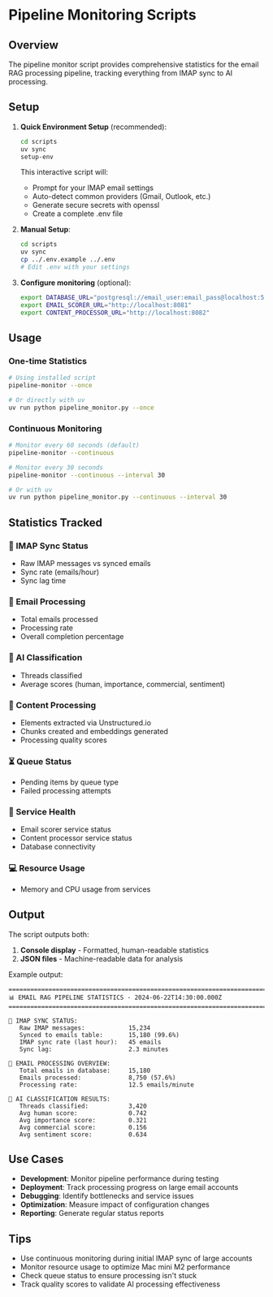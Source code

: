 # Pipeline Monitoring Scripts

## Overview

The pipeline monitor script provides comprehensive statistics for the email RAG processing pipeline, tracking everything from IMAP sync to AI processing.

## Setup

1. **Quick Environment Setup** (recommended):
   ```bash
   cd scripts
   uv sync
   setup-env
   ```
   
   This interactive script will:
   - Prompt for your IMAP email settings
   - Auto-detect common providers (Gmail, Outlook, etc.)
   - Generate secure secrets with openssl
   - Create a complete .env file

2. **Manual Setup**:
   ```bash
   cd scripts
   uv sync
   cp ../.env.example ../.env
   # Edit .env with your settings
   ```

3. **Configure monitoring** (optional):
   ```bash
   export DATABASE_URL="postgresql://email_user:email_pass@localhost:5432/email_rag"
   export EMAIL_SCORER_URL="http://localhost:8081"
   export CONTENT_PROCESSOR_URL="http://localhost:8082"
   ```

## Usage

### One-time Statistics
```bash
# Using installed script
pipeline-monitor --once

# Or directly with uv
uv run python pipeline_monitor.py --once
```

### Continuous Monitoring
```bash
# Monitor every 60 seconds (default)
pipeline-monitor --continuous

# Monitor every 30 seconds  
pipeline-monitor --continuous --interval 30

# Or with uv
uv run python pipeline_monitor.py --continuous --interval 30
```

## Statistics Tracked

### 📨 IMAP Sync Status
- Raw IMAP messages vs synced emails
- Sync rate (emails/hour)
- Sync lag time

### 📧 Email Processing
- Total emails processed
- Processing rate
- Overall completion percentage

### 🧠 AI Classification
- Threads classified
- Average scores (human, importance, commercial, sentiment)

### 🔧 Content Processing
- Elements extracted via Unstructured.io
- Chunks created and embeddings generated
- Processing quality scores

### ⏳ Queue Status
- Pending items by queue type
- Failed processing attempts

### 🏥 Service Health
- Email scorer service status
- Content processor service status
- Database connectivity

### 💻 Resource Usage
- Memory and CPU usage from services

## Output

The script outputs both:
1. **Console display** - Formatted, human-readable statistics
2. **JSON files** - Machine-readable data for analysis

Example output:
```
================================================================================
📊 EMAIL RAG PIPELINE STATISTICS - 2024-06-22T14:30:00.000Z
================================================================================

📨 IMAP SYNC STATUS:
   Raw IMAP messages:            15,234
   Synced to emails table:       15,180 (99.6%)
   IMAP sync rate (last hour):   45 emails
   Sync lag:                     2.3 minutes

📧 EMAIL PROCESSING OVERVIEW:
   Total emails in database:     15,180
   Emails processed:             8,750 (57.6%)
   Processing rate:              12.5 emails/minute

🧠 AI CLASSIFICATION RESULTS:
   Threads classified:           3,420
   Avg human score:              0.742
   Avg importance score:         0.321
   Avg commercial score:         0.156
   Avg sentiment score:          0.634
```

## Use Cases

- **Development**: Monitor pipeline performance during testing
- **Deployment**: Track processing progress on large email accounts
- **Debugging**: Identify bottlenecks and service issues
- **Optimization**: Measure impact of configuration changes
- **Reporting**: Generate regular status reports

## Tips

- Use continuous monitoring during initial IMAP sync of large accounts
- Monitor resource usage to optimize Mac mini M2 performance
- Check queue status to ensure processing isn't stuck
- Track quality scores to validate AI processing effectiveness